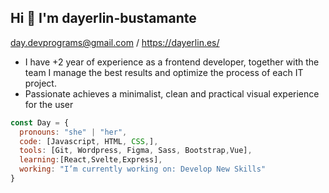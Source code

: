 <h2> Hi  👋 I'm dayerlin-bustamante </h2>

day.devprograms@gmail.com / https://dayerlin.es/

- I have +2 year of experience as a frontend developer, together with the team I manage the best results and optimize the process of each IT project. 
- Passionate achieves a minimalist, clean and practical visual experience for the user

```javascript
const Day = {
  pronouns: "she" | "her",
  code: [Javascript, HTML, CSS,],
  tools: [Git, Wordpress, Figma, Sass, Bootstrap,Vue],
  learning:[React,Svelte,Express],
  working: "I’m currently working on: Develop New Skills"
}
```
